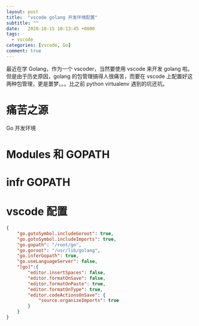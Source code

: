 ```yaml
---
layout: post
title:  "vscode golang 开发环境配置"
subtitle: ""
date:   2020-10-15 10:13:45 +0800
tags:
  - vscode
categories: [vscode, Go]
comment: true
---
```


最近在学 Golang，作为一个 vscoder，当然要使用 vscode 来开发 golang 啦。但是由于历史原因，golang 的包管理搞得人很痛苦，而要在 vscode 上配置好这两种包管理，更是噩梦。。。比之前 python virtualenv 遇到的坑还坑。

# 痛苦之源

Go 开发环境

# Modules 和 GOPATH



# infr GOPATH



# vscode 配置

```json
{
	"go.gotoSymbol.includeGoroot": true,
	"go.gotoSymbol.includeImports": true,
	"go.gopath": "/root/go",
	"go.goroot": "/usr/lib/golang",
	"go.inferGopath": true,
	"go.useLanguageServer": false,
	"[go]":{
		"editor.insertSpaces": false,
		"editor.formatOnSave": false,
		"editor.formatOnPaste": true,
		"editor.formatOnType": true,
		"editor.codeActionsOnSave": {
			"source.organizeImports": true
		}
	}
}
```



